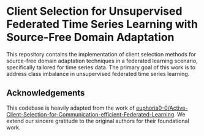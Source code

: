 # Client Selection for Unsupervised Federated Time Series Learning with Source-Free Domain Adaptation

This repository contains the implementation of client selection methods for source-free domain adaptation techniques in a federated learning scenario, specifically tailored for time series data.
The primary goal of this work is to address class imbalance in unsupervised federated time series learning.

## Acknowledgements

This codebase is heavily adapted from the work of [euphoria0-0/Active-Client-Selection-for-Communication-efficient-Federated-Learning](https://github.com/euphoria0-0/Active-Client-Selection-for-Communication-efficient-Federated-Learning). We extend our sincere gratitude to the original authors for their foundational work.
